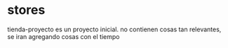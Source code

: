 # stores
 tienda-proyecto
 es un proyecto inicial.
 no contienen cosas tan relevantes,
 se iran agregando cosas con el tiempo
